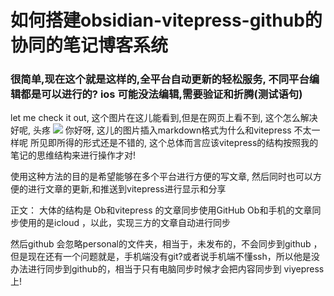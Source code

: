 # 如何搭建obsidian-vitepress-github的协同的笔记博客系统

### 很简单,现在这个就是这样的,全平台自动更新的轻松服务, 不同平台编辑都是可以进行的? ios 可能没法编辑,需要验证和折腾(测试语句)

let me check it out, 这个图片在这儿能看到,但是在网页上看不到, 这个怎么解决好呢, 头疼
![](./红火热热图.png)
你好呀, 这儿的图片插入markdown格式为什么和vitepress 不太一样呢
所见即所得的形式还是不错的, 这个总体而言应该vitepress的结构按照我的笔记的思维结构来进行操作才对!

使用这种方法的目的是希望能够在多个平台进行方便的写文章, 然后同时也可以方便的进行文章的更新,和推送到vitepress进行显示和分享

正文：
大体的结构是
Ob和vitepress 的文章同步使用GitHub
Ob和手机的文章同步使用的是icloud ，以此，实现三方的文章自动进行同步


然后github 会忽略personal的文件夹，相当于，未发布的，不会同步到github ，但是现在还有一个问题就是，手机端没有git?或者说手机端不懂ssh，所以他是没办法进行同步到github的，相当于只有电脑同步时候才会把内容同步到 viyepress 上!
